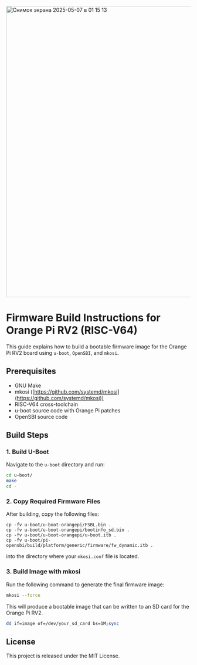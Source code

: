 <img width="793" alt="Снимок экрана 2025-05-07 в 01 15 13" src="https://github.com/user-attachments/assets/35d1bc8b-2f3b-42e7-aeed-e16616fd5315" />

# Firmware Build Instructions for Orange Pi RV2 (RISC-V64)

This guide explains how to build a bootable firmware image for the Orange Pi RV2 board using `u-boot`, `OpenSBI`, and `mkosi`.

## Prerequisites

* GNU Make
* mkosi ([https://github.com/systemd/mkosi](https://github.com/systemd/mkosi))
* RISC-V64 cross-toolchain
* u-boot source code with Orange Pi patches
* OpenSBI source code

## Build Steps

### 1. Build U-Boot

Navigate to the `u-boot` directory and run:

```bash
cd u-boot/
make
cd -
```

### 2. Copy Required Firmware Files

After building, copy the following files:

```
cp -fv u-boot/u-boot-orangepi/FSBL.bin .
cp -fv u-boot/u-boot-orangepi/bootinfo_sd.bin .
cp -fv u-boot/u-boot-orangepi/u-boot.itb .
cp -fv u-boot/pi-opensbi/build/platform/generic/firmware/fw_dynamic.itb .
```

into the directory where your `mkosi.conf` file is located.

### 3. Build Image with mkosi

Run the following command to generate the final firmware image:

```bash
mkosi --force
```

This will produce a bootable image that can be written to an SD card for the Orange Pi RV2.

```bash
dd if=image of=/dev/your_sd_card bs=1M;sync
```

## License

This project is released under the MIT License.
